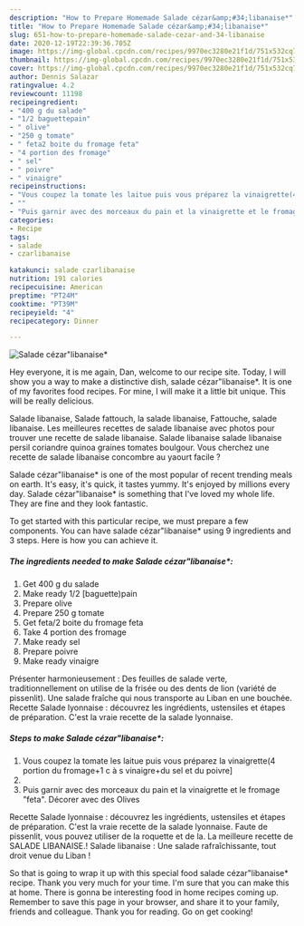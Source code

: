 ```yaml
---
description: "How to Prepare Homemade Salade cézar&amp;#34;libanaise*"
title: "How to Prepare Homemade Salade cézar&amp;#34;libanaise*"
slug: 651-how-to-prepare-homemade-salade-cezar-and-34-libanaise
date: 2020-12-19T22:39:36.705Z
image: https://img-global.cpcdn.com/recipes/9970ec3280e21f1d/751x532cq70/salade-cezarlibanaise-photo-principale-de-la-recette.jpg
thumbnail: https://img-global.cpcdn.com/recipes/9970ec3280e21f1d/751x532cq70/salade-cezarlibanaise-photo-principale-de-la-recette.jpg
cover: https://img-global.cpcdn.com/recipes/9970ec3280e21f1d/751x532cq70/salade-cezarlibanaise-photo-principale-de-la-recette.jpg
author: Dennis Salazar
ratingvalue: 4.2
reviewcount: 11198
recipeingredient:
- "400 g du salade"
- "1/2 baguettepain"
- " olive"
- "250 g tomate"
- " feta2 boite du fromage feta"
- "4 portion des fromage"
- " sel"
- " poivre"
- " vinaigre"
recipeinstructions:
- "Vous coupez la tomate les laitue puis vous préparez la vinaigrette(4 portion du fromage+1 c à s vinaigre+du sel et du poivre]"
- ""
- "Puis garnir avec des morceaux du pain et la vinaigrette et le fromage &#34;feta&#34;. Décorer avec des Olives"
categories:
- Recipe
tags:
- salade
- czarlibanaise

katakunci: salade czarlibanaise 
nutrition: 191 calories
recipecuisine: American
preptime: "PT24M"
cooktime: "PT39M"
recipeyield: "4"
recipecategory: Dinner

---
```



![Salade cézar&#34;libanaise*](https://img-global.cpcdn.com/recipes/9970ec3280e21f1d/751x532cq70/salade-cezarlibanaise-photo-principale-de-la-recette.jpg)

Hey everyone, it is me again, Dan, welcome to our recipe site. Today, I will show you a way to make a distinctive dish, salade cézar&#34;libanaise*. It is one of my favorites food recipes. For mine, I will make it a little bit unique. This will be really delicious.

Salade libanaise, Salade fattouch, la salade libanaise, Fattouche, salade libanaise. Les meilleures recettes de salade libanaise avec photos pour trouver une recette de salade libanaise. Salade libanaise salade libanaise persil coriandre quinoa graines tomates boulgour. Vous cherchez une recette de salade libanaise concombre au yaourt facile ?

Salade cézar&#34;libanaise* is one of the most popular of recent trending meals on earth. It's easy, it's quick, it tastes yummy. It's enjoyed by millions every day. Salade cézar&#34;libanaise* is something that I've loved my whole life. They are fine and they look fantastic.


To get started with this particular recipe, we must prepare a few components. You can have salade cézar&#34;libanaise* using 9 ingredients and 3 steps. Here is how you can achieve it.

<!--inarticleads1-->

##### The ingredients needed to make Salade cézar&#34;libanaise*:

1. Get 400 g du salade
1. Make ready 1/2 [baguette)pain
1. Prepare  olive
1. Prepare 250 g tomate
1. Get  feta/2 boite du fromage feta
1. Take 4 portion des fromage
1. Make ready  sel
1. Prepare  poivre
1. Make ready  vinaigre


Présenter harmonieusement : Des feuilles de salade verte, traditionnellement on utilise de la frisée ou des dents de lion (variété de pissenlit). Une salade fraîche qui nous transporte au Liban en une bouchée. Recette Salade lyonnaise : découvrez les ingrédients, ustensiles et étapes de préparation. C&#39;est la vraie recette de la salade lyonnaise. 

<!--inarticleads2-->

##### Steps to make Salade cézar&#34;libanaise*:

1. Vous coupez la tomate les laitue puis vous préparez la vinaigrette(4 portion du fromage+1 c à s vinaigre+du sel et du poivre]
1. 
1. Puis garnir avec des morceaux du pain et la vinaigrette et le fromage &#34;feta&#34;. Décorer avec des Olives


Recette Salade lyonnaise : découvrez les ingrédients, ustensiles et étapes de préparation. C&#39;est la vraie recette de la salade lyonnaise. Faute de pissenlit, vous pouvez utiliser de la roquette et de la. La meilleure recette de SALADE LIBANAISE.! Salade libanaise : Une salade rafraîchissante, tout droit venue du Liban ! 

So that is going to wrap it up with this special food salade cézar&#34;libanaise* recipe. Thank you very much for your time. I'm sure that you can make this at home. There is gonna be interesting food in home recipes coming up. Remember to save this page in your browser, and share it to your family, friends and colleague. Thank you for reading. Go on get cooking!
